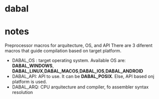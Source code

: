 # dabal


# notes
Preprocessor macros for arquitecture, OS, and API
There are 3 diferent macros that guide compilation based on target platform.
- DABAL_OS : target operating system. Available OS are: **DABAL_WINDOWS**, **DABAL_LINUX**,**DABAL_MACOS**,**DABAL_IOS**,**DABAL_ANDROID**
- DABAL_API: API to use. It can be **DABAL_POSIX**. Else, API based onj platform is used.
- DABAL_ARQ: CPU arquitecture and compiler, fo assembler syntax resolution